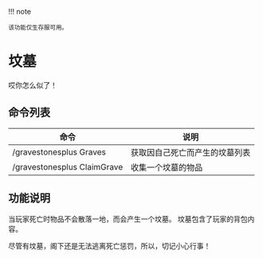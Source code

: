!!! note

    该功能仅生存服可用。

# 坟墓

哎你怎么似了！

## 命令列表

| 命令                          | 说明              |
|-----------------------------|-----------------|
| /gravestonesplus Graves     | 获取因自己死亡而产生的坟墓列表 |
| /gravestonesplus ClaimGrave | 收集一个坟墓的物品       |

## 功能说明

当玩家死亡时物品不会散落一地，而会产生一个坟墓。
坟墓包含了玩家的背包内容。

尽管有坟墓，阁下还是无法逃离死亡惩罚，所以，切记小心行事！
